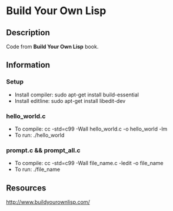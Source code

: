 <h1>Build Your Own Lisp</h1>

<h2>Description</h2>

Code from <strong>Build Your Own Lisp</strong> book.

<h2>Information</h2>

<h3>Setup</h3>
<ul>
  <li>
    Install compiler: sudo apt-get install build-essential
  </li>
  <li>
    Install editline: sudo apt-get install libedit-dev
  </li>
</ul>

<h3>hello_world.c</h3>
<ul>
  <li>To compile: cc -std=c99 -Wall hello_world.c -o hello_world -lm
  </li>
  <li>To run: ./hello_world</li>
</ul>

<h3>prompt.c && prompt_all.c</h3>
<ul>
  <li>To compile: cc -std=c99 -Wall file_name.c -ledit -o file_name
  </li>
  <li>To run: ./file_name</li>
</ul>

<h2>Resources</h2>

<p><a href="http://www.buildyourownlisp.com/">http://www.buildyourownlisp.com/</a></p>
